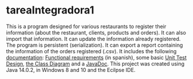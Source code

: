 # tareaIntegradora1
This is a program designed for various restaurants to register their information (about the restaurant, clients, products and orders). It can also import that information. 
It can update the information already registered. The program is persistent (serialization). It can export a report containing the information of the orders registered (.csv).
It includes the following <a href="https://github.com/jose-2001/tareaIntegradora1/tree/master/docs">documentation</a>: <a href="https://github.com/jose-2001/tareaIntegradora1/blob/master/docs/Documents.pdf">Functional requirements</a> (in spanish), some basic <a href="https://github.com/jose-2001/tareaIntegradora1/blob/master/docs/Documents.pdf">Unit Test Design</a>, <a href="https://github.com/jose-2001/tareaIntegradora1/blob/master/docs/Documents.pdf">the Class Diagram</a> and a <a href="https://github.com/jose-2001/tareaIntegradora1/tree/master/docs/api">JavaDoc</a>.
This project was created using Java 14.0.2, in Windows 8 and 10 and the Ecilpse IDE.
